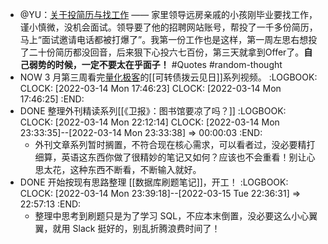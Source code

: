 - @YU：[关于投简历与找工作](https://twitter.com/FreiheitYu/status/1502558369038675969?s=20&t=BbvA6ppJk74fMOD-LqrAOg) —— 家里领导远房亲戚的小孩刚毕业要找工作，谨小慎微，没机会面试。领导要了他的招聘网站账号，帮投了一千多份简历，马上“面试邀请电话都被打爆了”。我第一份工作也是这样，第一周左思右想投了二十份简历都没回音，后来狠下心投六七百份，第三天就拿到Offer了。**自己弱势的时候，一定不要太在乎面子！** #Quotes #random-thought
- NOW 3 月第三周看完[量化极客](https://www.youtube.com/channel/UC3hdEgvQnUMQdZ7xgUY1v5Q)的[[可转债拨云见日]]系列视频。
  :LOGBOOK:
  CLOCK: [2022-03-14 Mon 17:46:23]
  CLOCK: [2022-03-14 Mon 17:46:25]
  :END:
- DONE 整理外刊精读系列[[《卫报》：图书馆要凉了吗？]]
  :LOGBOOK:
  CLOCK: [2022-03-14 Mon 22:12:14]
  CLOCK: [2022-03-14 Mon 23:33:35]--[2022-03-14 Mon 23:33:38] =>  00:00:03
  :END:
	- 外刊文章系列暂时搁置，不符合现在核心需求，可以看者过，没必要精打细算，英语这东西你做了很精妙的笔记又如何？应该也不会重看！别让心思太花，这种东西不断看，不断输入就好。
- DONE 开始按现有思路整理 [[数据库刷题笔记]]，开工！
  :LOGBOOK:
  CLOCK: [2022-03-14 Mon 23:39:18]--[2022-03-15 Tue 22:36:31] =>  22:57:13
  :END:
	- 整理中思考到刷题只是为了学习 SQL，不应本末倒置，没必要这么小心翼翼，就用 Slack 挺好的，别乱折腾浪费时间了！
